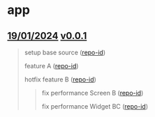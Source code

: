 # app

## [19/01/2024](#19012024-v001) [v0.0.1](./images/Clean-Architecture-Flutter-Diagram.webp)

> setup base source ([repo-id](./images/Clean-Architecture-Flutter-Diagram.webp))
>
> feature A ([repo-id](./images/Clean-Architecture-Flutter-Diagram.webp))
>
> hotfix feature B ([repo-id](./images/Clean-Architecture-Flutter-Diagram.webp))
>> fix performance Screen B ([repo-id](./images/Clean-Architecture-Flutter-Diagram.webp))
>>
>> fix performance Widget BC ([repo-id](./images/Clean-Architecture-Flutter-Diagram.webp))
